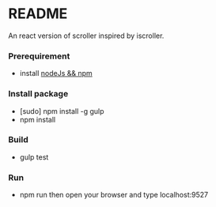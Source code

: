 # README #

An react version of scroller inspired by iscroller.

### Prerequirement ###

* install [nodeJs && npm](https://nodejs.org/)

### Install package ###

* [sudo] npm install -g gulp
* npm install

### Build ###

* gulp test

### Run ###

* npm run
then open your browser and type localhost:9527
